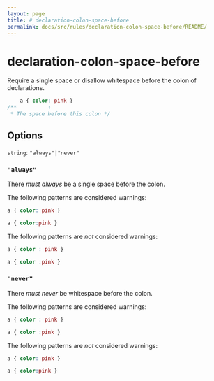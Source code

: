 ```yaml
---
layout: page
title: # declaration-colon-space-before
permalink: docs/src/rules/declaration-colon-space-before/README/
---
```


# declaration-colon-space-before

Require a single space or disallow whitespace before the colon of declarations.

```css
    a { color: pink }
/**          ↑
 * The space before this colon */
```

## Options

`string`: `"always"|"never"`

### `"always"`

There *must always* be a single space before the colon.

The following patterns are considered warnings:

```css
a { color: pink }
```

```css
a { color:pink }
```

The following patterns are *not* considered warnings:

```css
a { color : pink }
```

```css
a { color :pink }
```

### `"never"`

There *must never* be whitespace before the colon.

The following patterns are considered warnings:

```css
a { color : pink }
```

```css
a { color :pink }
```

The following patterns are *not* considered warnings:

```css
a { color: pink }
```

```css
a { color:pink }
```
